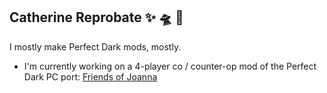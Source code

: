 ## Catherine Reprobate ✨ 🛸 🧀

I mostly make Perfect Dark mods, mostly.

- I'm currently working on a 4-player co / counter-op mod of the Perfect Dark PC port: [Friends of Joanna](https://cylonicboom.itch.io/friends-of-joanna)

<!--
**cylonicboom/cylonicboom** is a ✨ _special_ ✨ repository because its `README.md` (this file) appears on your GitHub profile.

Here are some ideas to get you started:

- 🔭 I’m currently working on ...
- 🌱 I’m currently learning ...
- 👯 I’m looking to collaborate on ...
- 🤔 I’m looking for help with ...
- 💬 Ask me about ...
- 📫 How to reach me: ...
- 😄 Pronouns: ...
- ⚡ Fun fact: ...
-->
